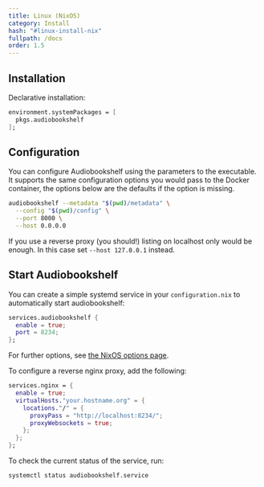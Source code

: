 ```yaml
---
title: Linux (NixOS)
category: Install
hash: "#linux-install-nix"
fullpath: /docs
order: 1.5
---
```


## Installation

Declarative installation:
```nix
environment.systemPackages = [
  pkgs.audiobookshelf
];
```


## Configuration

You can configure Audiobookshelf using the parameters to the executable.
It supports the same configuration options you would pass to the Docker container,
the options below are the defaults if the option is missing.

```bash
audiobookshelf --metadata "$(pwd)/metadata" \
  --config "$(pwd)/config" \
  --port 8000 \
  --host 0.0.0.0
```

If you use a reverse proxy (you should!) listing on localhost only would be enough.
In this case set `--host 127.0.0.1` instead.

## Start Audiobookshelf

You can create a simple systemd service in your `configuration.nix` to automatically start
audiobookshelf:

```nix
services.audiobookshelf {
  enable = true;
  port = 8234;
};
```
For further options, see [the NixOS options page](https://search.nixos.org/options?channel=unstable&from=0&size=50&sort=relevance&type=packages&query=services.audiobookshelf).

To configure a reverse nginx proxy, add the following:
```nix
services.nginx = {
  enable = true;
  virtualHosts."your.hostname.org" = {
    locations."/" = {
      proxyPass = "http://localhost:8234/";
      proxyWebsockets = true;
    };
  };
};
```

To check the current status of the service, run:

```bash
systemctl status audiobookshelf.service
```
